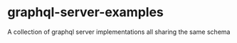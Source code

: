 # graphql-server-examples
A collection of graphql server implementations all sharing the same schema
